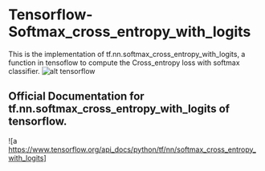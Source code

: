 # Tensorflow-Softmax_cross_entropy_with_logits
This is the implementation of tf.nn.softmax_cross_entropy_with_logits, a function in tensoflow to compute the Cross_entropy loss with softmax classifier.
![alt tensorflow](https://github.com/kbhartiya83/Tensorflow-Softmax_cross_entropy_with_logits/blob/master/2000px-TensorFlowLogo.svg.png)
## Official Documentation for tf.nn.softmax_cross_entropy_with_logits of tensorflow.
![a https://www.tensorflow.org/api_docs/python/tf/nn/softmax_cross_entropy_with_logits]
